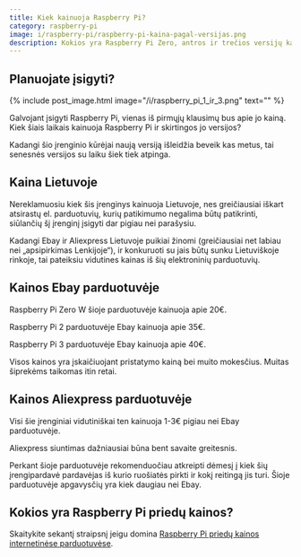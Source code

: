 ```yaml
---
title: Kiek kainuoja Raspberry Pi?
category: raspberry-pi
image: i/raspberry-pi/raspberry-pi-kaina-pagal-versijas.png
description: Kokios yra Raspberry Pi Zero, antros ir trečios versijų kainos el. parduotuvėse ebay / aliexpress.
---
```


## Planuojate įsigyti?

{% include post_image.html image="/i/raspberry_pi_1_ir_3.png" text="" %}

Galvojant įsigyti Raspberry Pi, vienas iš pirmųjų klausimų bus apie jo kainą. Kiek šiais laikais kainuoja Raspberry Pi ir skirtingos jo versijos?

Kadangi šio įrenginio kūrėjai naują versiją išleidžia beveik kas metus, tai senesnės versijos su laiku šiek tiek atpinga.

## Kaina Lietuvoje

Nereklamuosiu kiek šis įrenginys kainuoja Lietuvoje, nes greičiausiai iškart atsirastų el. parduotuvių, kurių patikimumo negalima būtų patikrinti, siūlančių šį įrenginį įsigyti dar pigiau nei parašysiu.

Kadangi Ebay ir Aliexpress Lietuvoje puikiai žinomi (greičiausiai net labiau nei „apsipirkimas Lenkijoje“), ir konkuruoti su jais būtų sunku Lietuviškoje rinkoje, tai pateiksiu vidutines kainas iš šių elektroninių parduotuvių.

## Kainos Ebay parduotuvėje

Raspberry Pi Zero W šioje parduotuvėje kainuoja apie 20€.

Raspberry Pi 2 parduotuvėje Ebay kainuoja apie 35€.

Raspberry Pi 3 parduotuvėje Ebay kainuoja apie 40€.

Visos kainos yra įskaičiuojant pristatymo kainą bei muito mokesčius. Muitas šiprekėms taikomas itin retai.

## Kainos Aliexpress parduotuvėje

Visi šie įrenginiai vidutiniškai ten kainuoja 1-3€ pigiau nei Ebay parduotuvėje.

Aliexpress siuntimas dažniausiai būna bent savaite greitesnis.

Perkant šioje parduotuvėje rekomenduočiau atkreipti dėmesį į kiek šių įrengipardavė pardavėjas iš kurio ruošiatės pirkti ir kokį reitingą jis turi. Šioje parduotuvėje apgavysčių yra kiek daugiau nei Ebay.

## Kokios yra Raspberry Pi priedų kainos?

Skaitykite sekantį straipsnį jeigu domina [Raspberry Pi priedų kainos internetinėse parduotuvėse](/raspberry-pi/kiek-kainuoja-raspberry-pi-priedai).
